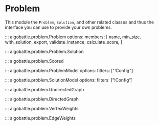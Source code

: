 
# Problem

This module the `Problem`, `Solution`, and other related classes and thus the interface you can use to provide your own
problems.


::: algobattle.problem.Problem
    options:
        members: [
            name,
            min_size,
            with_solution,
            export,
            validate_instance,
            calculate_score,
        ]

::: algobattle.problem.Problem.Solution

::: algobattle.problem.Scored

::: algobattle.problem.ProblemModel
    options:
        filters: ["!Config"]

::: algobattle.problem.SolutionModel
    options:
        filters: ["!Config"]

::: algobattle.problem.UndirectedGraph

::: algobattle.problem.DirectedGraph

::: algobattle.problem.VertexWeights

::: algobattle.problem.EdgeWeights
